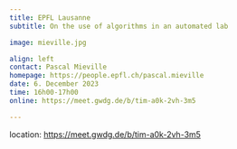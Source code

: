 ```yaml
---
title: EPFL Lausanne
subtitle: On the use of algorithms in an automated lab

image: mieville.jpg

align: left
contact: Pascal Mieville
homepage: https://people.epfl.ch/pascal.mieville
date: 6. December 2023
time: 16h00-17h00
online: https://meet.gwdg.de/b/tim-a0k-2vh-3m5

---
```


location: https://meet.gwdg.de/b/tim-a0k-2vh-3m5
